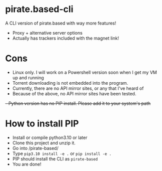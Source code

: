 # pirate.based-cli
A CLI version of pirate.based with way more features!
- Proxy + alternative server options
- Actually has trackers included with the magnet link!
# Cons
- Linux only. I will work on a Powershell version soon when I get my VM up and running
- Torrent downloading is not embedded into the program.
- Currently, there are no API mirror sites, or any that I've heard of
- Because of the above, no API mirror sites have been tested.

~~- Python version has no PIP install. Please add it to your system's path~~

# How to install PIP
- Install or compile python3.10 or later
- Clone this project and unzip it.
- Go into /pirate-based/
- Type `pip3.10 install -e .` or `pip install -e .`
- PIP should install the CLI as `pirate-based`
- You are done!
